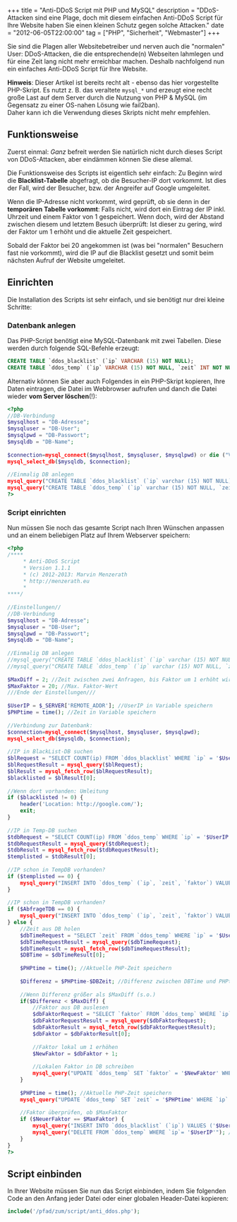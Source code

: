 +++
title       = "Anti-DDoS Script mit PHP und MySQL"
description = "DDoS-Attacken sind eine Plage, doch mit diesem einfachen Anti-DDoS Script für Ihre Website haben Sie einen kleinen Schutz gegen solche Attacken."
date        = "2012-06-05T22:00:00"
tag         = ["PHP", "Sicherheit", "Webmaster"]
+++

Sie sind die Plagen aller Websitebetreiber und nerven auch die "normalen" User: DDoS-Attacken, die die entsprechende(n) Webseiten lahmlegen und für eine Zeit lang nicht mehr erreichbar machen. Deshalb nachfolgend nun ein einfaches Anti-DDoS Script für Ihre Website.

<!--more-->

**Hinweis**: Dieser Artikel ist bereits recht alt - ebenso das hier vorgestellte PHP-Skript. Es nutzt z. B. das veraltete `mysql_*` und erzeugt eine recht große Last auf dem Server durch die Nutzung von PHP & MySQL (im Gegensatz zu einer OS-nahen Lösung wie fail2ban).  
Daher kann ich die Verwendung dieses Skripts nicht mehr empfehlen.

## Funktionsweise
Zuerst einmal: *Ganz* befreit werden Sie natürlich nicht durch dieses Script von DDoS-Attacken, aber eindämmen können Sie diese allemal.

Die Funktionsweise des Scripts ist eigentlich sehr einfach:
Zu Beginn wird die **Blacklist-Tabelle** abgefragt, ob die Besucher-IP dort vorkommt. Ist dies der Fall, wird der Besucher, bzw. der Angreifer auf Google umgeleitet.

Wenn die IP-Adresse nicht vorkommt, wird geprüft, ob sie denn in der **temporären Tabelle vorkommt**: Falls nicht, wird dort ein Eintrag der IP inkl. Uhrzeit und einem Faktor von 1 gespeichert. Wenn doch, wird der Abstand zwischen diesem und letztem Besuch überprüft: Ist dieser zu gering, wird der Faktor um 1 erhöht und die aktuelle Zeit gespeichert.

Sobald der Faktor bei 20 angekommen ist (was bei "normalen" Besuchern fast nie vorkommt), wird die IP auf die Blacklist gesetzt und somit beim nächsten Aufruf der Website umgeleitet.

## Einrichten
Die Installation des Scripts ist sehr einfach, und sie benötigt nur drei kleine Schritte:

### Datenbank anlegen
Das PHP-Script benötigt eine MySQL-Datenbank mit zwei Tabellen. Diese werden durch folgende SQL-Befehle erzeugt:
```sql
CREATE TABLE `ddos_blacklist` (`ip` VARCHAR (15) NOT NULL);
CREATE TABLE `ddos_temp` (`ip` VARCHAR (15) NOT NULL, `zeit` INT NOT NULL, `faktor` INT NOT NULL);
```

Alternativ können Sie aber auch Folgendes in ein PHP-Skript kopieren, Ihre Daten eintragen, die Datei im Webbrowser aufrufen und danch die Datei wieder **vom Server löschen**(!):
```php
<?php
//DB-Verbindung
$mysqlhost = "DB-Adresse";
$mysqluser = "DB-User";
$mysqlpwd = "DB-Passwort";
$mysqldb = "DB-Name";
 
$connection=mysql_connect($mysqlhost, $mysqluser, $mysqlpwd) or die ("Verbindung fehlgeschlagen!");
mysql_select_db($mysqldb, $connection);
 
//Einmalig DB anlegen
mysql_query("CREATE TABLE `ddos_blacklist` (`ip` varchar (15) NOT NULL)");
mysql_query("CREATE TABLE `ddos_temp` (`ip` varchar (15) NOT NULL, `zeit` int NOT NULL, `faktor` int NOT NULL)");
?>
```

### Script einrichten
Nun müssen Sie noch das gesamte Script nach Ihren Wünschen anpassen und an einem beliebigen Platz auf Ihrem Webserver speichern:
```php
<?php
/****
     * Anti-DDoS Script
     * Version 1.1.1
     * (c) 2012-2013: Marvin Menzerath
     * http://menzerath.eu
     *
****/
 
//Einstellungen//
//DB-Verbindung
$mysqlhost = "DB-Adresse";
$mysqluser = "DB-User";
$mysqlpwd = "DB-Passwort";
$mysqldb = "DB-Name";
 
//Einmalig DB anlegen
//mysql_query("CREATE TABLE `ddos_blacklist` (`ip` varchar (15) NOT NULL)");
//mysql_query("CREATE TABLE `ddos_temp` (`ip` varchar (15) NOT NULL, `zeit` int NOT NULL, `faktor` int NOT NULL)");
 
$MaxDiff = 2; //Zeit zwischen zwei Anfragen, bis Faktor um 1 erhöht wird
$MaxFaktor = 20; //Max. Faktor-Wert
///Ende der Einstellungen///
 
$UserIP = $_SERVER['REMOTE_ADDR']; //UserIP in Variable speichern
$PHPtime = time(); //Zeit in Variable speichern
 
//Verbindung zur Datenbank:
$connection=mysql_connect($mysqlhost, $mysqluser, $mysqlpwd);
mysql_select_db($mysqldb, $connection);
 
//IP in BlackList-DB suchen
$blRequest = "SELECT COUNT(ip) FROM `ddos_blacklist` WHERE `ip` = '$UserIP'";
$blRequestResult = mysql_query($blRequest);
$blResult = mysql_fetch_row($blRequestResult);
$blacklisted = $blResult[0];
 
//Wenn dort vorhanden: Umleitung
if ($blacklisted != 0) {
    header('Location: http://google.com/');
    exit;
}
 
//IP in Temp-DB suchen
$tdbRequest = "SELECT COUNT(ip) FROM `ddos_temp` WHERE `ip` = '$UserIP'";
$tdbRequestResult = mysql_query($tdbRequest);
$tdbResult = mysql_fetch_row($tdbRequestResult);
$templisted = $tdbResult[0];
 
//IP schon in TempDB vorhanden?
if ($templisted == 0) {
    mysql_query("INSERT INTO `ddos_temp` (`ip`, `zeit`, `faktor`) VALUES ('$UserIP', '$PHPtime', 1)"); //Noch nicht vorhanden, also Eintrag anlegen
}
 
//IP schon in TempDB vorhanden?
if ($AbfrageTDB == 0) {
    mysql_query("INSERT INTO `ddos_temp` (`ip`, `zeit`, `faktor`) VALUES ('$UserIP', '$PHPtime', 1)"); //Noch nicht vorhanden, also Eintrag anlegen
} else {
    //Zeit aus DB holen
    $dbTimeRequest = "SELECT `zeit` FROM `ddos_temp` WHERE `ip` = '$UserIP'";
    $dbTimeRequestResult = mysql_query($dbTimeRequest);
    $dbTimeResult = mysql_fetch_row($dbTimeRequestResult);
    $DBTime = $dbTimeResult[0];
 
    $PHPtime = time(); //Aktuelle PHP-Zeit speichern
 
    $Differenz = $PHPtime-$DBZeit; //Differenz zwischen DBTime und PHPtime bestimmen
 
    //Wenn Differenz größer als $MaxDiff (s.o.)
    if($Differenz < $MaxDiff) {
        //Faktor aus DB auslesen
        $dbFaktorRequest = "SELECT `faktor` FROM `ddos_temp` WHERE `ip` = '$UserIP'";
        $dbFaktorRequestResult = mysql_query($dbFaktorRequest);
        $dbFaktorResult = mysql_fetch_row($dbFaktorRequestResult);
        $dbFaktor = $dbFaktorResult[0];
 
        //Faktor lokal um 1 erhöhen
        $NewFaktor = $dbFaktor + 1;
 
        //Lokalen Faktor in DB schreiben
        mysql_query("UPDATE `ddos_temp` SET `faktor` = '$NewFaktor' WHERE `ip` = '$UserIP'");
    }
 
    $PHPtime = time(); //Aktuelle PHP-Zeit speichern
    mysql_query("UPDATE `ddos_temp` SET `zeit` = '$PHPtime' WHERE `ip` = '$UserIP'"); //Aktuelle Zeit in DB speichern
 
    //Faktor überprüfen, ob $MaxFaktor
    if ($NeuerFaktor == $MaxFaktor) {
        mysql_query("INSERT INTO `ddos_blacklist` (`ip`) VALUES ('$UserIP')"); //IP auf BlackList setzten
        mysql_query("DELETE FROM `ddos_temp` WHERE `ip`= '$UserIP'"); //Diesen Eintrag aus TempDB löschen
    }
}
?>
```

## Script einbinden
In Ihrer Website müssen Sie nun das Script einbinden, indem Sie folgenden Code an den Anfang jeder Datei oder einer globalen Header-Datei kopieren:
```php
include('/pfad/zum/script/anti_ddos.php');
```